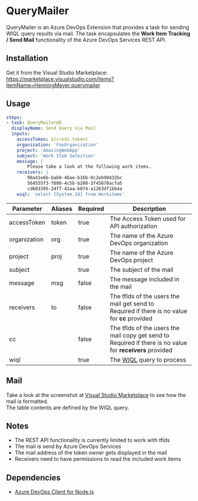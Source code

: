 # QueryMailer

QueryMailer is an Azure DevOps Extension that provides a task for sending WIQL query results via mail.
The task encapsulates the **Work Item Tracking / Send Mail** functionality of the Azure DevOps Services REST API.

## Installation
Get it from the Visual Studio Marketplace: <br>
https://marketplace.visualstudio.com/items?itemName=HenningMeyer.querymailer

## Usage

```yml
steps:
- task: QueryMailer@0
  displayName: Send Query via Mail
  inputs:
    accessToken: $(creds.token)
    organization: 'FooOrganization'
    project: 'AmazingWebApp'
    subject: 'Work Item Selection'
    message: |
        Please take a look at the following work items.
    receivers: |
        90a41e6b-bab0-46ae-b1bb-0c2eb90432bc
        564555f3-f800-4c5b-b200-3f45670acfa5
        cd603395-24f7-41aa-b074-a1263df1bb4a
    wiql: 'select [System.Id] from Workitems'
```

| Parameter | Aliases | Required | Description
| - | - | - | - |
| accessToken | token | true | The Access Token used for API authorization |
| organization | org | true | The name of the Azure DevOps organization |
| project | proj | true | The name of the Azure DevOps project |
| subject | | true | The subject of the mail |
| message | msg | false | The message included in the mail |
| receivers | to | false | The tfIds of the users the mail get send to <br> Required if there is no value for **cc** provided |
| cc | | false | The tfIds of the users the mail copy get send to <br> Required if there is no value for **receivers** provided |
| wiql | | true | The [WIQL](https://learn.microsoft.com/en-us/azure/devops/boards/queries/wiql-syntax?view=azure-devops) query to process |

## Mail

Take a look at the screenshot at [Visual Studio Marketplace](https://marketplace.visualstudio.com/items?itemName=HenningMeyer.querymailer) to see how the mail is formatted. <br>
The table contents are defined by the WIQL query.

## Notes
- The REST API functionality is currently limited to work with tfIds
- The mail is send by Azure DevOps Services
- The mail address of the token owner gets displayed in the mail
- Receivers need to have permissions to read the included work items

## Dependencies
- [Azure DevOps Client for Node.js](https://github.com/microsoft/azure-devops-node-api)
